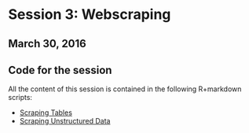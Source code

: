 # Session 3: Webscraping
## March 30, 2016

## Code for the session

All the content of this session is contained in the following R+markdown scripts:

- [Scraping Tables](https://cdn.rawgit.com/pablobarbera/icourts-workshop/master/03-scraping/01-tables.html)
- [Scraping Unstructured Data](https://cdn.rawgit.com/pablobarbera/icourts-workshop/master/03-scraping/02-scraping-unstructured-data.html)

